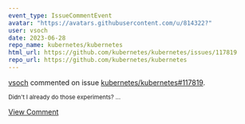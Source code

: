 ```yaml
---
event_type: IssueCommentEvent
avatar: "https://avatars.githubusercontent.com/u/814322?"
user: vsoch
date: 2023-06-28
repo_name: kubernetes/kubernetes
html_url: https://github.com/kubernetes/kubernetes/issues/117819
repo_url: https://github.com/kubernetes/kubernetes
---
```


<a href='https://github.com/vsoch' target='_blank'>vsoch</a> commented on issue <a href='https://github.com/kubernetes/kubernetes/issues/117819' target='_blank'>kubernetes/kubernetes#117819</a>.

<small>Didn't I already do those experiments?...</small>

<a href='https://github.com/kubernetes/kubernetes/issues/117819' target='_blank'>View Comment</a>